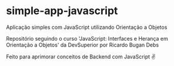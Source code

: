 # simple-app-javascript
Aplicação simples com JavaScript utilizando Orientação a Objetos

Repositório seguindo o curso 'JavaScript: Interfaces e Herança em Orientação a Objetos' da DevSuperior por Ricardo Bugan Debs

Feito para aprimorar conceitos de Backend com JavaScript ✌️
